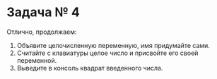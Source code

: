 # Задача № 4

Отлично, продолжаем:
1) Объявите целочисленную переменную, имя придумайте сами.
2) Считайте с клавиатуры целое число и присвойте его своей переменной.
3) Выведите в консоль квадрат введенного числа.
